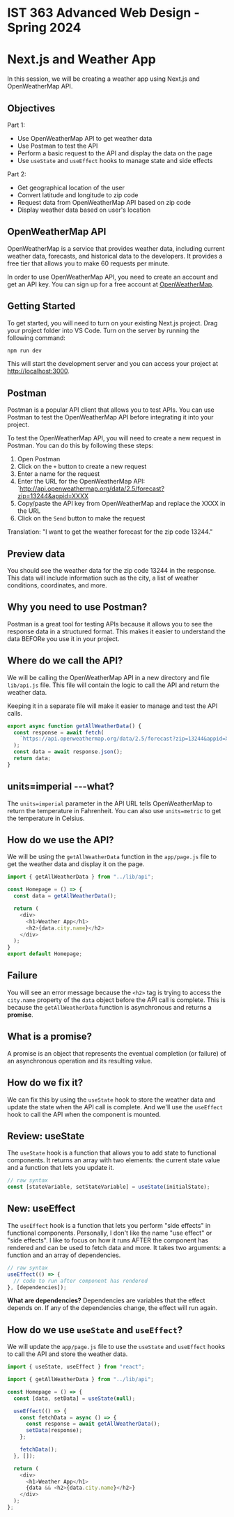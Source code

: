 # IST 363 Advanced Web Design - Spring 2024

# Next.js and Weather App

In this session, we will be creating a weather app using Next.js and OpenWeatherMap API.

## Objectives

Part 1:
- Use OpenWeatherMap API to get weather data
- Use Postman to test the API
- Perform a basic request to the API and display the data on the page
- Use `useState` and `useEffect` hooks to manage state and side effects

Part 2:
- Get geographical location of the user
- Convert latitude and longitude to zip code
- Request data from OpenWeatherMap API based on zip code
- Display weather data based on user's location

## OpenWeatherMap API

OpenWeatherMap is a service that provides weather data, including current weather data, forecasts, and historical data to the developers. It provides a free tier that allows you to make 60 requests per minute.

In order to use OpenWeatherMap API, you need to create an account and get an API key. You can sign up for a free account at [OpenWeatherMap](https://openweathermap.org/).

## Getting Started

To get started, you will need to turn on your existing Next.js project. Drag your project folder into VS Code. Turn on the server by running the following command:

```bash
npm run dev
```

This will start the development server and you can access your project at [http://localhost:3000](http://localhost:3000).


## Postman

Postman is a popular API client that allows you to test APIs. You can use Postman to test the OpenWeatherMap API before integrating it into your project.

To test the OpenWeatherMap API, you will need to create a new request in Postman. You can do this by following these steps:

1. Open Postman
2. Click on the `+` button to create a new request
3. Enter a name for the request
4. Enter the URL for the OpenWeatherMap API:
`http://api.openweathermap.org/data/2.5/forecast?zip=13244&appid=XXXX
5. Copy/paste the API key from OpenWeatherMap and replace the XXXX in the URL
6. Click on the `Send` button to make the request

Translation: "I want to get the weather forecast for the zip code 13244."

## Preview data

You should see the weather data for the zip code 13244 in the response. This data will include information such as the city, a list of weather conditions, coordinates, and more.

## Why you need to use Postman?

Postman is a great tool for testing APIs because it allows you to see the response data in a structured format. This makes it easier to understand the data BEFORe you use it in your project.

## Where do we call the API?

We will be calling the OpenWeatherMap API in a new directory and file `lib/api.js` file. This file will contain the logic to call the API and return the weather data.

Keeping it in a separate file will make it easier to manage and test the API calls.

```javascript
export async function getAllWeatherData() {
  const response = await fetch(
    `https://api.openweathermap.org/data/2.5/forecast?zip=13244&appid=XXXX&units=imperial`
  );
  const data = await response.json();
  return data;
}
```

## units=imperial ---what?

The `units=imperial` parameter in the API URL tells OpenWeatherMap to return the temperature in Fahrenheit. You can also use `units=metric` to get the temperature in Celsius.

## How do we use the API?

We will be using the `getAllWeatherData` function in the `app/page.js` file to get the weather data and display it on the page.

```javascript
import { getAllWeatherData } from "../lib/api";

const Homepage = () => {
  const data = getAllWeatherData();

  return (
    <div>
      <h1>Weather App</h1>
      <h2>{data.city.name}</h2>
    </div>
  );
}
export default Homepage;
```

## Failure

You will see an error message because the `<h2>` tag is trying to access the `city.name` property of the `data` object before the API call is complete. This is because the `getAllWeatherData` function is asynchronous and returns a **promise**.

## What is a promise?

A promise is an object that represents the eventual completion (or failure) of an asynchronous operation and its resulting value.

## How do we fix it?

We can fix this by using the `useState` hook to store the weather data and update the state when the API call is complete. And we'll use the `useEffect` hook to call the API when the component is mounted.

## Review: useState

The `useState` hook is a function that allows you to add state to functional components. It returns an array with two elements: the current state value and a function that lets you update it.

```javascript
// raw syntax
const [stateVariable, setStateVariable] = useState(initialState);
```

## New: useEffect

The `useEffect` hook is a function that lets you perform "side effects" in functional components. Personally, I don't like the name "use effect" or "side effects". I like to focus on how it runs AFTER the component has rendered and can be used to fetch data and more. It takes two arguments: a function and an array of dependencies.

```javascript
// raw syntax
useEffect(() => {
  // code to run after component has rendered
}, [dependencies]);
```

**What are dependencies?** Dependencies are variables that the effect depends on. If any of the dependencies change, the effect will run again.

## How do we use `useState` and `useEffect`?

We will update the `app/page.js` file to use the `useState` and `useEffect` hooks to call the API and store the weather data.

```javascript
import { useState, useEffect } from "react";

import { getAllWeatherData } from "../lib/api";

const Homepage = () => {
  const [data, setData] = useState(null);

  useEffect(() => {
    const fetchData = async () => {
      const response = await getAllWeatherData();
      setData(response);
    };

    fetchData();
  }, []);

  return (
    <div>
      <h1>Weather App</h1>
      {data && <h2>{data.city.name}</h2>}
    </div>
  );
};
```








